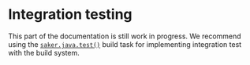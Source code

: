 # Integration testing

<div class="doc-wip">

This part of the documentation is still work in progress. We recommend using the [`saker.java.test()`](root:/saker.java.testing/taskdoc/saker.java.test.html) build task for implementing integration test with the build system.

</div>
